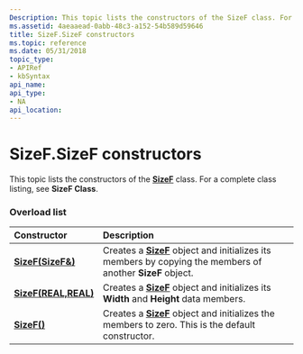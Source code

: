 ```yaml
---
Description: This topic lists the constructors of the SizeF class. For a complete class listing, see SizeF Class.
ms.assetid: 4aeaaead-0abb-48c3-a152-54b589d59646
title: SizeF.SizeF constructors
ms.topic: reference
ms.date: 05/31/2018
topic_type: 
- APIRef
- kbSyntax
api_name: 
api_type: 
- NA
api_location: 
---
```


# SizeF.SizeF constructors

This topic lists the constructors of the [**SizeF**](/windows/desktop/api/gdiplustypes/nl-gdiplustypes-sizef) class. For a complete class listing, see **SizeF Class**.

### Overload list



| Constructor                                                          | Description                                                                                                                                             |
|:---------------------------------------------------------------------|:--------------------------------------------------------------------------------------------------------------------------------------------------------|
| [**SizeF(SizeF&)**](https://msdn.microsoft.com/library/ms534746(v=VS.85).aspx)            | Creates a [**SizeF**](/windows/desktop/api/gdiplustypes/nl-gdiplustypes-sizef) object and initializes its members by copying the members of another **SizeF** object.<br/> |
| [**SizeF(REAL,REAL)**](https://msdn.microsoft.com/library/ms534745(v=VS.85).aspx) | Creates a [**SizeF**](/windows/desktop/api/gdiplustypes/nl-gdiplustypes-sizef) object and initializes its **Width** and **Height** data members.<br/>                      |
| [**SizeF()**](https://msdn.microsoft.com/library/ms534744(v=VS.85).aspx)                       | Creates a [**SizeF**](/windows/desktop/api/gdiplustypes/nl-gdiplustypes-sizef) object and initializes the members to zero. This is the default constructor.<br/>           |



 

 




